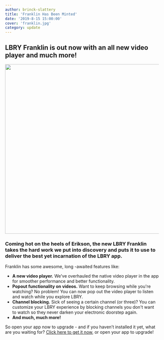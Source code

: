 ```yaml
---
author: brinck-slattery
title: 'Franklin Has Been Minted'
date: '2019-8-15 15:00:00'
cover: 'franklin.jpg'
category: update
---
```

## LBRY Franklin is out now with an all new video player and much more!

<p align="center">
  <img width="705" height="556" src="https://spee.ch/4/playerresized.png">
</p>

### Coming hot on the heels of Erikson, the new LBRY Franklin takes the hard work we put into discovery and puts it to use to deliver the best yet incarnation of the LBRY app.

Franklin has some awesome, long -awaited features like:
* **A new video player.** We've overhauled the native video player in the app for smoother performance and better functionality.
* **Popout functionality on videos.** Want to keep browsing while you're watching? No problem! You can now pop out the video player to listen and watch while you explore LBRY.
* **Channel blocking.** Sick of seeing a certain channel (or three)? You can customize your LBRY experience by blocking channels you don't want to watch so they never darken your electronic doorstep again.
* **And much, much more!**
 
So open your app now to upgrade - and if you haven’t installed it yet, what are you waiting for? [Click here to get it now](https://lbry.com/get), or open your app to upgrade!
